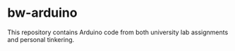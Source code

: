 # bw-arduino

This repository contains Arduino code from both university lab assignments and personal tinkering.
